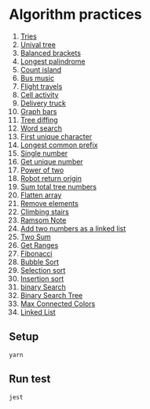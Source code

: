 # Algorithm practices

1. [Tries](/tries/index.test.js)
1. [Unival tree](/unival-tree/index.test.js)
1. [Balanced brackets](/balanced-brackets/index.test.js)
1. [Longest palindrome](/longest-palindrome/index.test.js)
1. [Count island](/count-island/index.test.js)
1. [Bus music](/bus-music/index.test.js)
1. [Flight travels](/flight-travels/index.test.js)
1. [Cell activity](/cell-activity/index.test.js)
1. [Delivery truck](/delivery-truck/index.test.js)
1. [Graph bars](/graph-bars/index.test.js)
1. [Tree diffing](/react-dom-simulation/ReactDOM.test.js)
1. [Word search](/word-search/index.test.js)
1. [First unique character](/first-unique-character/index.test.js)
1. [Longest common prefix](/longest-common-prefix/index.test.js)
1. [Single number](/single-number/index.test.js)
1. [Get unique number](/single-number/index.test.js)
1. [Power of two](/power-of-two/index.test.js)
1. [Robot return origin](/robot-return-origin/index.test.js)
1. [Sum total tree numbers](/tree-sum-numbers/index.test.js)
1. [Flatten array](/flatten-array/index.test.js)
1. [Remove elements](/remove-elements/index.test.js)
1. [Climbing stairs](/climbing-stairs/index.test.js)
1. [Ramsom Note](/ramsom-note/index.test.js)
1. [Add two numbers as a linked list](/add-two-numbers-as-a-linked-list/index.test.js)
1. [Two Sum](/two-sum/index.test.js)
1. [Get Ranges](/get-ranges/index.test.js)
1. [Fibonacci](/fibonacci/index.test.js)
1. [Bubble Sort](/bubble-sort/index.test.js)
1. [Selection sort](/selection-sort/index.test.js)
1. [Insertion sort](/insertion-sort/index.test.js)
1. [binary Search](/binary-search/index.test.js)
1. [Binary Search Tree](/binary-search-tree/index.test.js)
1. [Max Connected Colors](/max-connected-colors/index.test.js)
1. [Linked List](/linked-list/index.test.js)

## Setup
```
yarn
```

## Run test
```
jest
```